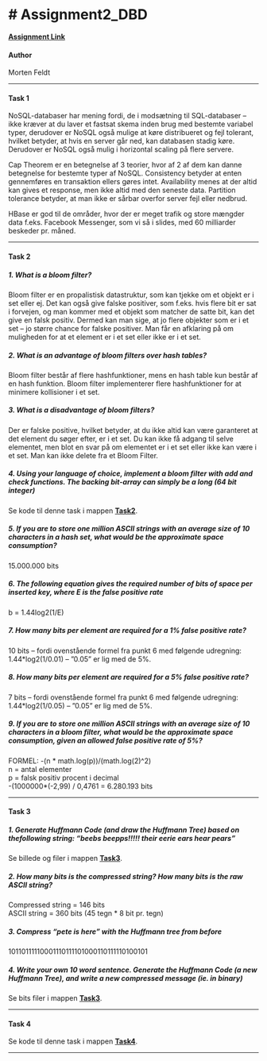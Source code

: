 # # Assignment2_DBD

**[Assignment Link](https://datsoftlyngby.github.io/soft2021spring/resources/1fd325b2-assignment_column_db.pdf)**  

#### Author
Morten Feldt
***
#### Task 1
NoSQL-databaser har mening fordi, de i modsætning til SQL-databaser – ikke kræver at du laver et fastsat skema inden brug med bestemte variabel typer, derudover er NoSQL også mulige at køre distribueret og fejl tolerant, hvilket betyder, at hvis en server går ned, kan databasen stadig køre. Derudover er NoSQL også mulig i horizontal scaling på flere servere.

Cap Theorem er en betegnelse af 3 teorier, hvor af 2 af dem kan danne betegnelse for bestemte typer af NoSQL. Consistency betyder at enten gennemføres en transaktion ellers gøres intet. Availability menes at der altid kan gives et response, men ikke altid med den seneste data. Partition tolerance betyder, at man ikke er sårbar overfor server fejl eller nedbrud. 

HBase er god til de områder, hvor der er meget trafik og store mængder data f.eks. Facebook Messenger, som vi så i slides, med 60 milliarder beskeder pr. måned.
***
#### Task 2
##### 1. What is a bloom filter?
Bloom filter er en propalistisk datastruktur, som kan tjekke om et objekt er i set eller ej. Det kan også give falske positiver, som f.eks. hvis flere bit er sat i forvejen, og man kommer med et objekt som matcher de satte bit, kan det give en falsk positiv. Dermed kan man sige, at jo flere objekter som er i et set – jo større chance for falske positiver. Man får en afklaring på om muligheden for at et element er i et set eller ikke er i et set.

##### 2. What is an advantage of bloom filters over hash tables?
Bloom filter består af flere hashfunktioner, mens en hash table kun består af en hash funktion.
Bloom filter implementerer flere hashfunktioner for at minimere kollisioner i et set.

##### 3. What is a disadvantage of bloom filters?
Der er falske positive, hvilket betyder, at du ikke altid kan være garanteret at det element du søger efter, er i et set. Du kan ikke få adgang til selve elementet, men blot en svar på om elementet er i et set eller ikke kan være i et set. Man kan ikke delete fra et Bloom Filter.

##### 4. Using your language of choice, implement a bloom filter with add and check functions. The backing bit-array can simply be a long (64 bit integer)
Se kode til denne task i mappen **[Task2](https://github.com/SOFT2021SPRING-Assignments-DBD-MF/Assignment2_DBD/tree/main/Task2)**.

##### 5. If you are to store one million ASCII strings with an average size of 10 characters in a hash set, what would be the approximate space consumption?
15.000.000 bits

##### 6. The following equation gives the required number of bits of space per inserted key, where E is the false positive rate
b = 1.44log2(1/E)

##### 7. How many bits per element are required for a 1% false positive rate?
10 bits – fordi ovenstående formel fra punkt 6 med følgende udregning:  
1.44*log2(1/0.01) – ”0.05” er lig med de 5%.

##### 8. How many bits per element are required for a 5% false positive rate?
7 bits – fordi ovenstående formel fra punkt 6 med følgende udregning:  
1.44*log2(1/0.05) – ”0.05” er lig med de 5%.

##### 9. If you are to store one million ASCII strings with an average size of 10 characters in a bloom filter, what would be the approximate space consumption, given an allowed false positive rate of 5%?
FORMEL: -(n * math.log(p))/(math.log(2)^2)  
n = antal elementer  
p = falsk positiv procent i decimal  
-(1000000*(-2,99) / 0,4761 = 6.280.193 bits

***
#### Task 3
##### 1. Generate Huffmann Code (and draw the Huffmann Tree) based on thefollowing string: “beebs beepps!!!!! their eerie ears hear pears”
Se billede og filer i mappen **[Task3](https://github.com/SOFT2021SPRING-Assignments-DBD-MF/Assignment2_DBD/tree/main/Task3)**.

##### 2. How many bits is the compressed string? How many bits is the raw ASCII string?
Compressed string = 146 bits  
ASCII string = 360 bits (45 tegn * 8 bit pr. tegn)

##### 3. Compress “pete is here” with the Huffmann tree from before
10110111110001110111101000110111110100101

##### 4. Write your own 10 word sentence. Generate the Huffmann Code (a new Huffmann Tree), and write a new compressed message (ie. in binary)
Se bits filer i mappen **[Task3](https://github.com/SOFT2021SPRING-Assignments-DBD-MF/Assignment2_DBD/tree/main/Task3)**.
***
#### Task 4
Se kode til denne task i mappen **[Task4](https://github.com/SOFT2021SPRING-Assignments-DBD-MF/Assignment2_DBD/tree/main/Task4)**.
***
